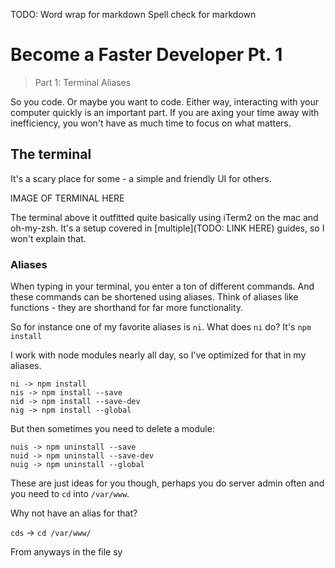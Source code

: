 TODO:
Word wrap for markdown
Spell check for markdown

# Become a Faster Developer Pt. 1

> Part 1: Terminal Aliases

So you code. Or maybe you want to code. Either way, interacting with your computer quickly is an important part.
If you are axing your time away with inefficiency, you won't have as much time to focus on what matters.

## The terminal

It's a scary place for some - a simple and friendly UI for others.

IMAGE OF TERMINAL HERE

The terminal above it outfitted quite basically using iTerm2 on the mac and oh-my-zsh.
It's a setup covered in [multiple](TODO: LINK HERE) guides, so I won't explain that.

### Aliases

When typing in your terminal, you enter a ton of different commands.
And these commands can be shortened using aliases.
Think of aliases like functions - they are shorthand for far more functionality.

So for instance one of my favorite aliases is `ni`. What does `ni` do? It's `npm install `

I work with node modules nearly all day, so I've optimized for that in my aliases.

```
ni -> npm install
nis -> npm install --save
nid -> npm install --save-dev
nig -> npm install --global
```

But then sometimes you need to delete a module:

```
nuis -> npm uninstall --save
nuid -> npm uninstall --save-dev
nuig -> npm uninstall --global
```

These are just ideas for you though, perhaps you do server admin often and you need to `cd` into `/var/www`.

Why not have an alias for that?

`cds` -> `cd /var/www/`

From anyways in the file sy
